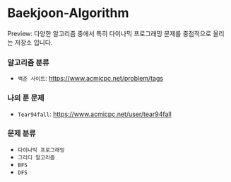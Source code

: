 Baekjoon-Algorithm
=======
Preview: 다양한 알고리즘 중에서 특히 다이나믹 프로그래밍 문제를 중점적으로 올리는 저장소 입니다.

### 알고리즘 분류
 * `백준 사이트`: https://www.acmicpc.net/problem/tags
 
### 나의 푼 문제
 * `Tear94fall`: https://www.acmicpc.net/user/tear94fall

### 문제 분류
 * `다이나믹 프로그래밍`
 * `그리디 알고리즘`
 * `BFS`
 * `DFS`
